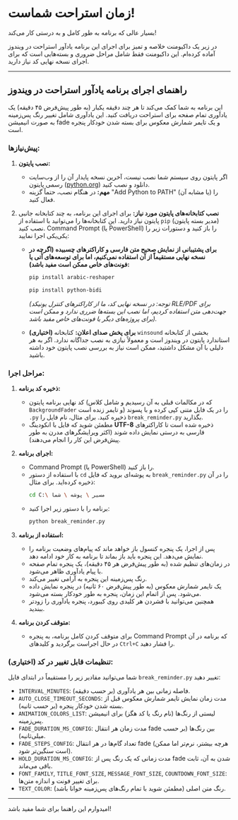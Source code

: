 # زمان استراحت شماست!

بسیار عالی که برنامه به طور کامل و به درستی کار می‌کند!

در زیر یک داکیومنت خلاصه و تمیز برای اجرای این برنامه یادآور استراحت در ویندوز آماده کرده‌ام. این داکیومنت فقط شامل مراحل ضروری و بسته‌هایی است که برای اجرای نسخه نهایی کد نیاز دارید.

---

## راهنمای اجرای برنامه یادآور استراحت در ویندوز

این برنامه به شما کمک می‌کند تا هر چند دقیقه یکبار (به طور پیش‌فرض ۴۵ دقیقه) یک یادآوری تمام صفحه برای استراحت دریافت کنید. این یادآوری شامل تغییر رنگ پس‌زمینه به صورت انیمیشن fade و یک تایمر شمارش معکوس برای بسته شدن خودکار پنجره است.

### پیش‌نیازها:

1.  **نصب پایتون:**
    *   اگر پایتون روی سیستم شما نصب نیست، آخرین نسخه پایدار آن را از وب‌سایت رسمی پایتون ([python.org](https://www.python.org/downloads/windows/)) دانلود و نصب کنید.
    *   **مهم:** در هنگام نصب، حتماً گزینه "Add Python to PATH" (یا مشابه آن) را فعال کنید.

2.  **نصب کتابخانه‌های پایتون مورد نیاز:**
    برای اجرای این برنامه، به چند کتابخانه جانبی پایتون نیاز دارید. این کتابخانه‌ها را می‌توانید با استفاده از `pip` (مدیر بسته پایتون) نصب کنید.
    Command Prompt (یا PowerShell) را باز کنید و دستورات زیر را یکی‌یکی اجرا نمایید:

    *   **برای پشتیبانی از نمایش صحیح متن فارسی و کاراکترهای چسبیده (اگرچه در نسخه نهایی مستقیماً از آن استفاده نمی‌کنیم، اما برای توسعه‌های آتی یا فونت‌های خاص ممکن است مفید باشد):**
        ```bash
        pip install arabic-reshaper
        ```
        ```bash
        pip install python-bidi
        ```
        *(توجه: در نسخه نهایی کد، ما از کاراکترهای کنترل یونیکد RLE/PDF برای جهت‌دهی متن استفاده کردیم، اما نصب این بسته‌ها ضرری ندارد و ممکن است برای پروژه‌های دیگر یا فونت‌های خاص مفید باشد).*

    *   **(اختیاری) برای پخش صدای اعلان:**
        کتابخانه `winsound` بخشی از کتابخانه استاندارد پایتون در ویندوز است و معمولاً نیازی به نصب جداگانه ندارد. اگر به هر دلیلی با آن مشکل داشتید، ممکن است نیاز به بررسی نصب پایتون خود داشته باشید.

### مراحل اجرا:

1.  **ذخیره کد برنامه:**
    *   کد نهایی برنامه پایتون (که در مکالمات قبلی به آن رسیدیم و شامل کلاس `BackgroundFader` و تایمر زنده است) را در یک فایل متنی کپی کرده و با پسوند `.py` ذخیره کنید. برای مثال، نام فایل را `break_reminder.py` بگذارید.
    *   مطمئن شوید که فایل با انکودینگ **UTF-8** ذخیره شده است تا کاراکترهای فارسی به درستی نمایش داده شوند (اکثر ویرایشگرهای مدرن به طور پیش‌فرض این کار را انجام می‌دهند).

2.  **اجرای برنامه:**
    *   Command Prompt (یا PowerShell) را باز کنید.
    *   با استفاده از دستور `cd` به پوشه‌ای بروید که فایل `break_reminder.py` را در آن ذخیره کرده‌اید. برای مثال:
        ```bash
        cd C:\ مسیر \ پوشه \ شما
        ```
    *   برنامه را با دستور زیر اجرا کنید:
        ```bash
        python break_reminder.py
        ```

3.  **استفاده از برنامه:**
    *   پس از اجرا، یک پنجره کنسول باز خواهد ماند که پیام‌های وضعیت برنامه را نمایش می‌دهد. این پنجره باید باز بماند تا برنامه به کار خود ادامه دهد.
    *   در زمان‌های تنظیم شده (به طور پیش‌فرض هر ۴۵ دقیقه)، یک پنجره تمام صفحه با پیام یادآوری ظاهر می‌شود.
    *   رنگ پس‌زمینه این پنجره به آرامی تغییر می‌کند.
    *   یک تایمر شمارش معکوس (به طور پیش‌فرض ۶۰ ثانیه) در پنجره نمایش داده می‌شود. پس از اتمام این زمان، پنجره به طور خودکار بسته می‌شود.
    *   همچنین می‌توانید با فشردن هر کلیدی روی کیبورد، پنجره یادآوری را زودتر ببندید.

4.  **متوقف کردن برنامه:**
    *   برای متوقف کردن کامل برنامه، به پنجره Command Prompt که برنامه در آن در حال اجراست برگردید و کلیدهای `Ctrl+C` را فشار دهید.

### تنظیمات قابل تغییر در کد (اختیاری):

شما می‌توانید مقادیر زیر را مستقیماً در ابتدای فایل `break_reminder.py` تغییر دهید:

*   `INTERVAL_MINUTES`: فاصله زمانی بین هر یادآوری (بر حسب دقیقه).
*   `AUTO_CLOSE_TIMEOUT_SECONDS`: مدت زمان نمایش تایمر شمارش معکوس قبل از بسته شدن خودکار پنجره (بر حسب ثانیه).
*   `ANIMATION_COLORS_LIST`: لیستی از رنگ‌ها (نام رنگ یا کد هگز) برای انیمیشن پس‌زمینه.
*   `FADE_DURATION_MS_CONFIG`: مدت زمان هر انتقال fade بین رنگ‌ها (بر حسب میلی‌ثانیه).
*   `FADE_STEPS_CONFIG`: تعداد گام‌ها در هر انتقال fade (هرچه بیشتر، نرم‌تر اما ممکن است سنگین‌تر شود).
*   `HOLD_DURATION_MS_CONFIG`: مدت زمانی که یک رنگ پس از fade شدن به آن، ثابت باقی می‌ماند.
*   `FONT_FAMILY`, `TITLE_FONT_SIZE`, `MESSAGE_FONT_SIZE`, `COUNTDOWN_FONT_SIZE`: برای تغییر فونت و اندازه متن‌ها.
*   `TEXT_COLOR`: رنگ متن اصلی (مطمئن شوید با تمام رنگ‌های پس‌زمینه خوانا باشد).

---

امیدوارم این راهنما برای شما مفید باشد!

